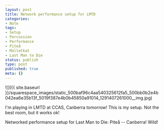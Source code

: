```yaml
---
layout: post
title: Network performance setup for LMTD
categories:
- Note
tags:
- Setup
- Percussion
- Performance
- Piteå
- Malletkat
- Last Man to Die
status: publish
type: post
published: true
meta: {}
---
```


![]({{ site.baseurl }}/squarespace_images/static_500baf96c4aa540325612fa5_500bb0b2e4b042ea6e35b13f_5019f387e4b0b45850a91014_1291407261000__img.jpg)

I'm playing in LMTD at CCAS, Canberra tomorrow! This is my setup. Not the best room, but it works ok! 

Networked performance setup for Last Man to Die: Piteå -- Canberra! Wild!
